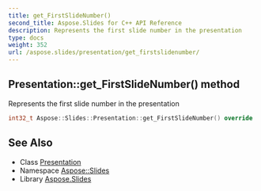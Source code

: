 ```yaml
---
title: get_FirstSlideNumber()
second_title: Aspose.Slides for C++ API Reference
description: Represents the first slide number in the presentation
type: docs
weight: 352
url: /aspose.slides/presentation/get_firstslidenumber/
---
```

## Presentation::get_FirstSlideNumber() method


Represents the first slide number in the presentation

```cpp
int32_t Aspose::Slides::Presentation::get_FirstSlideNumber() override
```

## See Also

* Class [Presentation](../)
* Namespace [Aspose::Slides](../../)
* Library [Aspose.Slides](../../../)